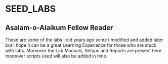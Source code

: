# SEED_LABS
## Asalam-o-Alaikum Fellow Reader
These are some of the labs I did years ago some I modified and added later but I hope it can be a great Learning Experience for those who are stuck with labs.
Moreover the Lab Manuals, Setups and Reports are present here moreover scripts used will also be added in time.
